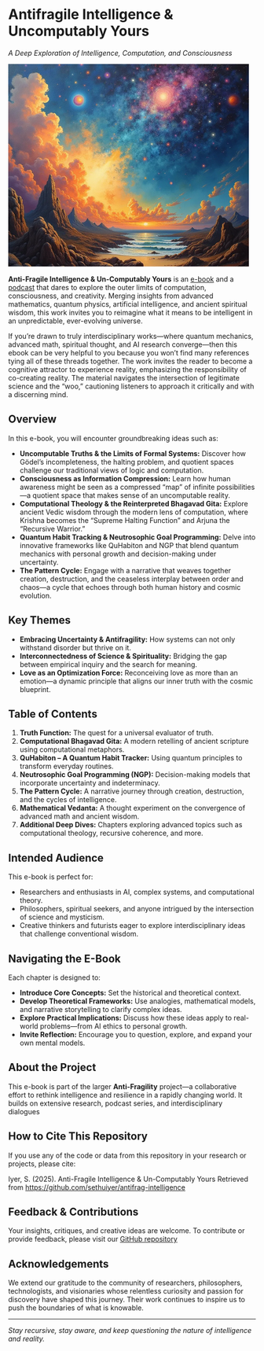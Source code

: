 # **Antifragile Intelligence & Uncomputably Yours**  
*A Deep Exploration of Intelligence, Computation, and Consciousness*

![img](./POSTER.png)

**Anti-Fragile Intelligence & Un-Computably Yours** is an [e-book](https://github.com/sethuiyer/antifrag-intelligence/blob/main/src/Anti-Fragile%20Intelligence%20%26%20Un-Computably%20Yours.pdf) and a [podcast](https://www.youtube.com/watch?v=0Za51Lw95Uw&list=PLUPyripldgZZUL-bMSeKDJbv-aRfPBUe6) that dares to explore the outer limits of computation, consciousness, and creativity. Merging insights from advanced mathematics, quantum physics, artificial intelligence, and ancient spiritual wisdom, this work invites you to reimagine what it means to be intelligent in an unpredictable, ever-evolving universe. 

If you’re drawn to truly interdisciplinary works—where quantum mechanics, advanced math, spiritual thought, and AI research converge—then this ebook can be very helpful to you because you won’t find many references tying all of these threads together. The work invites the reader to become a cognitive attractor to experience reality, emphasizing the responsibility of co-creating reality. The material navigates the intersection of legitimate science and the “woo,” cautioning listeners to approach it critically and with a discerning mind.


## Overview

In this e-book, you will encounter groundbreaking ideas such as:
- **Uncomputable Truths & the Limits of Formal Systems:** Discover how Gödel’s incompleteness, the halting problem, and quotient spaces challenge our traditional views of logic and computation.
- **Consciousness as Information Compression:** Learn how human awareness might be seen as a compressed “map” of infinite possibilities—a quotient space that makes sense of an uncomputable reality.
- **Computational Theology & the Reinterpreted Bhagavad Gita:** Explore ancient Vedic wisdom through the modern lens of computation, where Krishna becomes the “Supreme Halting Function” and Arjuna the “Recursive Warrior.”
- **Quantum Habit Tracking & Neutrosophic Goal Programming:** Delve into innovative frameworks like QuHabiton and NGP that blend quantum mechanics with personal growth and decision-making under uncertainty.
- **The Pattern Cycle:** Engage with a narrative that weaves together creation, destruction, and the ceaseless interplay between order and chaos—a cycle that echoes through both human history and cosmic evolution.

## Key Themes

- **Embracing Uncertainty & Antifragility:** How systems can not only withstand disorder but thrive on it.
- **Interconnectedness of Science & Spirituality:** Bridging the gap between empirical inquiry and the search for meaning.
- **Love as an Optimization Force:** Reconceiving love as more than an emotion—a dynamic principle that aligns our inner truth with the cosmic blueprint.

## Table of Contents

1. **Truth Function:** The quest for a universal evaluator of truth.
2. **Computational Bhagavad Gita:** A modern retelling of ancient scripture using computational metaphors.
3. **QuHabiton – A Quantum Habit Tracker:** Using quantum principles to transform everyday routines.
4. **Neutrosophic Goal Programming (NGP):** Decision-making models that incorporate uncertainty and indeterminacy.
5. **The Pattern Cycle:** A narrative journey through creation, destruction, and the cycles of intelligence.
6. **Mathematical Vedanta:** A thought experiment on the convergence of advanced math and ancient wisdom.
7. **Additional Deep Dives:** Chapters exploring advanced topics such as computational theology, recursive coherence, and more.

## Intended Audience

This e-book is perfect for:
- Researchers and enthusiasts in AI, complex systems, and computational theory.
- Philosophers, spiritual seekers, and anyone intrigued by the intersection of science and mysticism.
- Creative thinkers and futurists eager to explore interdisciplinary ideas that challenge conventional wisdom.

## Navigating the E-Book

Each chapter is designed to:
- **Introduce Core Concepts:** Set the historical and theoretical context.
- **Develop Theoretical Frameworks:** Use analogies, mathematical models, and narrative storytelling to clarify complex ideas.
- **Explore Practical Implications:** Discuss how these ideas apply to real-world problems—from AI ethics to personal growth.
- **Invite Reflection:** Encourage you to question, explore, and expand your own mental models.

## About the Project

This e-book is part of the larger **Anti-Fragility** project—a collaborative effort to rethink intelligence and resilience in a rapidly changing world. It builds on extensive research, podcast series, and interdisciplinary dialogues

## How to Cite This Repository

If you use any of the code or data from this repository in your research or projects, please cite:

  Iyer, S. (2025). Anti-Fragile Intelligence & Un-Computably Yours 
  Retrieved from https://github.com/sethuiyer/antifrag-intelligence

## Feedback & Contributions

Your insights, critiques, and creative ideas are welcome. To contribute or provide feedback, please visit our [GitHub repository](https://github.com/sethuiyer/antifrag-intelligence) 

## Acknowledgements

We extend our gratitude to the community of researchers, philosophers, technologists, and visionaries whose relentless curiosity and passion for discovery have shaped this journey. Their work continues to inspire us to push the boundaries of what is knowable.

---

*Stay recursive, stay aware, and keep questioning the nature of intelligence and reality.*
